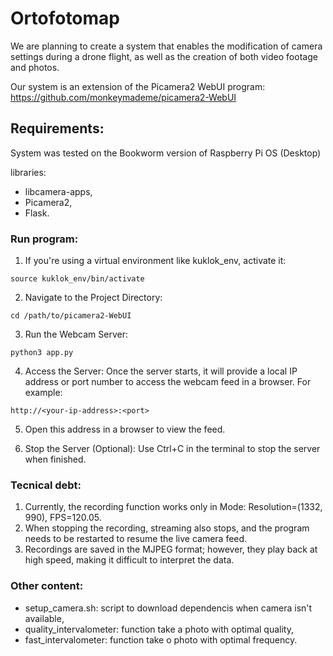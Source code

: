 # Ortofotomap
We are planning to create a system that enables the modification of camera settings during a drone flight, as well as the creation of both video footage and photos.

Our system is an extension of the Picamera2 WebUI program:
https://github.com/monkeymademe/picamera2-WebUI

## Requirements:
System was tested on the Bookworm version of Raspberry Pi OS (Desktop)

libraries:
- libcamera-apps,
- Picamera2,
- Flask.

### Run program:

    
1. If you're using a virtual environment like kuklok_env, activate it:
```
source kuklok_env/bin/activate
```
2. Navigate to the Project Directory:
```
cd /path/to/picamera2-WebUI
```
3. Run the Webcam Server:
```
python3 app.py
```
4. Access the Server:
Once the server starts, it will  provide a local IP address or port number to access the webcam feed in a browser. For example:
```
http://<your-ip-address>:<port>
```

5. Open this address in a browser to view the feed.

6. Stop the Server (Optional):
Use Ctrl+C in the terminal to stop the server when finished.

### Tecnical debt:

1.  Currently, the recording function works only in Mode: Resolution=(1332, 990), FPS=120.05.
2.  When stopping the recording, streaming also stops, and the program needs to be restarted to resume the live camera feed.
3.  Recordings are saved in the MJPEG format; however, they play back at high speed, making it difficult to interpret the data.


### Other content:

- setup_camera.sh: script to download dependencis when camera isn't available,
- quality_intervalometer: function take a photo with optimal quality,
- fast_intervalometer: function take o photo with optimal frequency.

